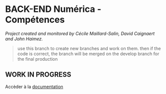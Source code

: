 # BACK-END Numérica - Compétences

_Project created and monitored by Cécile Maillard-Salin, David Caignaert and John Haimez._

> use this branch to create new branches and work on them.
> then if the code is correct, the branch will be merged on the develop branch for the final production

## WORK IN PROGRESS

Accèder à la [documentation](https://github.com/j314h/numerica_competences_documentation/wiki)
